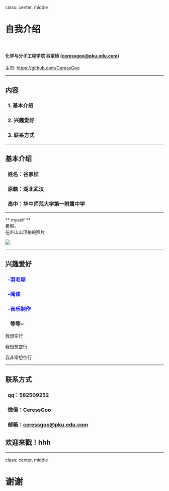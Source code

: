class: center, middle

# 自我介绍

&nbsp;
&nbsp;

#### 化学与分子工程学院 谷家桢 (ceressgoo@pku.edu.com)  

主页: https://github.com/CeressGoo

---

## 内容

### &nbsp; 1. 基本介绍

### &nbsp; 2. 兴趣爱好

### &nbsp; 3. 联系方式

---

## 基本介绍
### &nbsp; 姓名：谷家桢
### &nbsp; 原籍：湖北武汉
### &nbsp; 高中：华中师范大学第一附属中学

---

** myself **   
暑假，  
在庐山山顶拍的照片  

![](http://imgsrc.baidu.com/forum/w%3D580/sign=668851129958d109c4e3a9bae159ccd0/7683470a19d8bc3e0ae934a6898ba61ea9d345ff.jpg)

---

## 兴趣爱好
### &nbsp; <font color="blue">-羽毛球</font>
### &nbsp; <font color="blue">-阅读</font>
### &nbsp; <font color="blue">-音乐制作</font>
### &nbsp; &nbsp; 等等~
我想空行

我很想空行

我非常想空行

---
## 联系方式
### &nbsp; qq：582509252
### &nbsp; 微信：CeressGoo
### &nbsp; 邮箱：ceressgoo@pku.edu.com

## 欢迎来戳！hhh
---
class: center, middle

# 谢谢
